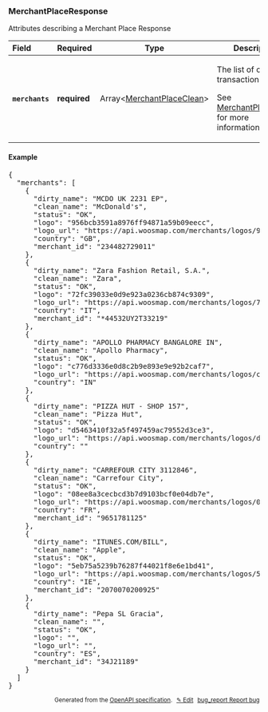 <!--- This is a generated file, do not edit! -->
<!--- [START woosmap_http_schema_merchantplaceresponse] -->
<h3 class="schema-object" id="MerchantPlaceResponse">MerchantPlaceResponse</h3>

Attributes describing a Merchant Place Response

| Field                                                                                                            | Required     | Type                                                                        | Description                                                                                                                                                          |
| :--------------------------------------------------------------------------------------------------------------- | ------------ | --------------------------------------------------------------------------- | -------------------------------------------------------------------------------------------------------------------------------------------------------------------- |
| <h4 id="MerchantPlaceResponse-merchants" class="add-link schema-object-property-key"><code>merchants</code></h4> | **required** | Array&lt;[MerchantPlaceClean](#MerchantPlaceClean "MerchantPlaceClean")&gt; | <div class="ref-property-description"><p>The list of cleaned transactions</p><p>See <a href="#MerchantPlaceClean">MerchantPlaceClean</a> for more information.</div> |

<h4 class="schema-object-example" id="MerchantPlaceResponse-example">Example</h4>

<pre class="notranslate lang-json prettyprint">{
  "merchants": [
    {
      "dirty_name": "MCDO UK 2231 EP",
      "clean_name": "McDonald's",
      "status": "OK",
      "logo": "956bcb3591a8976ff94871a59b09eecc",
      "logo_url": "https://api.woosmap.com/merchants/logos/956bcb3591a8976ff94871a59b09eecc.png",
      "country": "GB",
      "merchant_id": "234482729011"
    },
    {
      "dirty_name": "Zara Fashion Retail, S.A.",
      "clean_name": "Zara",
      "status": "OK",
      "logo": "72fc39033e0d9e923a0236cb874c9309",
      "logo_url": "https://api.woosmap.com/merchants/logos/72fc39033e0d9e923a0236cb874c9309.png",
      "country": "IT",
      "merchant_id": "*44532UY2T33219"
    },
    {
      "dirty_name": "APOLLO PHARMACY BANGALORE IN",
      "clean_name": "Apollo Pharmacy",
      "status": "OK",
      "logo": "c776d3336e0d8c2b9e893e9e92b2caf7",
      "logo_url": "https://api.woosmap.com/merchants/logos/c776d3336e0d8c2b9e893e9e92b2caf7.png",
      "country": "IN"
    },
    {
      "dirty_name": "PIZZA HUT - SHOP 157",
      "clean_name": "Pizza Hut",
      "status": "OK",
      "logo": "d5463410f32a5f497459ac79552d3ce3",
      "logo_url": "https://api.woosmap.com/merchants/logos/d5463410f32a5f497459ac79552d3ce3.png",
      "country": ""
    },
    {
      "dirty_name": "CARREFOUR CITY 3112846",
      "clean_name": "Carrefour City",
      "status": "OK",
      "logo": "08ee8a3cecbcd3b7d9103bcf0e04db7e",
      "logo_url": "https://api.woosmap.com/merchants/logos/08ee8a3cecbcd3b7d9103bcf0e04db7e.png",
      "country": "FR",
      "merchant_id": "9651781125"
    },
    {
      "dirty_name": "ITUNES.COM/BILL",
      "clean_name": "Apple",
      "status": "OK",
      "logo": "5eb75a5239b76287f44021f8e6e1bd41",
      "logo_url": "https://api.woosmap.com/merchants/logos/5eb75a5239b76287f44021f8e6e1bd41.png",
      "country": "IE",
      "merchant_id": "2070070200925"
    },
    {
      "dirty_name": "Pepa SL Gracia",
      "clean_name": "",
      "status": "OK",
      "logo": "",
      "logo_url": "",
      "country": "ES",
      "merchant_id": "34J21189"
    }
  ]
}</pre>

<p style="text-align: right; font-size: smaller;">Generated from the <a data-label="openapi-github" href="https://github.com/woosmap/openapi-specification" title="Woosmap OpenAPI Specification" class="external">OpenAPI specification</a>.
<a data-label="openapi-github-woosmap-http-schema-merchantplaceresponse" data-action="edit" style="margin-left: 5px;" href="https://github.com/woosmap/openapi-specification/blob/main/specification/schemas/MerchantPlaceResponse.yml" title="Edit on GitHub">✎ Edit</a>
<a data-label="openapi-github-woosmap-http-schema-merchantplaceresponse" data-action="bug" style="margin-left: 5px;" href="https://github.com/woosmap/openapi-specification/issues/new?assignees=&labels=type%3A+bug%2C+triage+me&template=bug_report.md&title=[schemas] Bug - MerchantPlaceResponse" title="File bug for schemas on GitHub"><span class="material-icons">bug_report</span> Report bug</a>
</p>

<!--- [END woosmap_http_schema_merchantplaceresponse] -->
